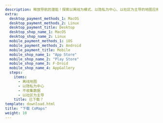 ```yaml
---
description: 释放导航的潜能！探索以离线为模式、以隐私为中心、以社区为主导的地图应用
extra:
  desktop_payment_methods_1: MacOS
  desktop_payment_methods_2: Linux
  desktop_payment_title: Desktop
  desktop_shop_name_1: MacOS
  desktop_shop_name_2: Linux
  mobile_payment_methods_1: iOS
  mobile_payment_methods_2: Android
  mobile_payment_title: Mobile
  mobile_shop_name_1: "App Store"
  mobile_shop_name_2: "Play Store"
  mobile_shop_name_3: F-Droid
  mobile_shop_name_4: AppGallery
  steps:
    items:
      - 离线地图
      - 以隐私为中心
      - 不收集数据
      - 以社区为主导
    title: 已下载？
template: download.html
title: "下载 CoMaps"
weight: 10
---
```

